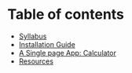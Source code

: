 # Table of contents

* [Syllabus](./Syllabus.md)
* [Installation Guide](./InstallationGuide.md)
* [A Single page App: Calculator](./SinglePageApp.md)
* [Resources](./Resources.md)

